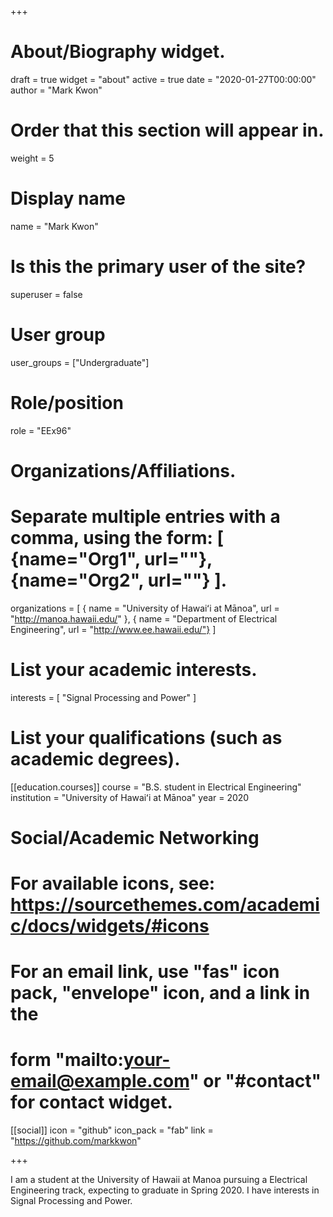 +++
# About/Biography widget.

draft = true
widget = "about"
active = true 
date = "2020-01-27T00:00:00" 
author = "Mark Kwon"

# Order that this section will appear in.

weight = 5

# Display name

name = "Mark Kwon"

# Is this the primary user of the site?

superuser = false

# User group

user_groups = ["Undergraduate"]

# Role/position

role = "EEx96"

# Organizations/Affiliations.

# Separate multiple entries with a comma, using the form: [ {name="Org1", url=""}, {name="Org2", url=""} ].

organizations = [ { name = "University of Hawaiʻi at Mānoa", url = "http://manoa.hawaii.edu/" }, { name = "Department of Electrical Engineering", url = "http://www.ee.hawaii.edu/"} ]

# List your academic interests.

interests = [ "Signal Processing and Power" ]

# List your qualifications (such as academic degrees).

[[education.courses]]
  course = "B.S. student in Electrical Engineering"
  institution = "University of Hawaiʻi at Mānoa" 
  year = 2020

# Social/Academic Networking

# For available icons, see: https://sourcethemes.com/academic/docs/widgets/#icons

# For an email link, use "fas" icon pack, "envelope" icon, and a link in the

# form "mailto:your-email@example.com" or "#contact" for contact widget.

[[social]] 
  icon = "github"
  icon_pack = "fab"
  link = "https://github.com/markkwon"

+++

I am a student at the University of Hawaii at Manoa pursuing a Electrical Engineering track, expecting to graduate in Spring 2020. I have interests in Signal Processing and Power.
<!--stackedit_data:
eyJoaXN0b3J5IjpbLTEyOTY2Nzg4MzBdfQ==
-->
